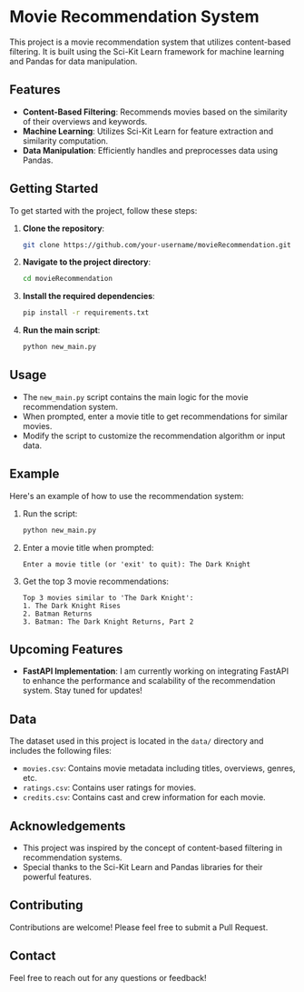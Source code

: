 # Movie Recommendation System

This project is a movie recommendation system that utilizes content-based filtering. It is built using the Sci-Kit Learn framework for machine learning and Pandas for data manipulation.

## Features
- **Content-Based Filtering**: Recommends movies based on the similarity of their overviews and keywords.
- **Machine Learning**: Utilizes Sci-Kit Learn for feature extraction and similarity computation.
- **Data Manipulation**: Efficiently handles and preprocesses data using Pandas.

## Getting Started
To get started with the project, follow these steps:

1. **Clone the repository**:
    ```sh
    git clone https://github.com/your-username/movieRecommendation.git
    ```
2. **Navigate to the project directory**:
    ```sh
    cd movieRecommendation
    ```
3. **Install the required dependencies**:
    ```sh
    pip install -r requirements.txt
    ```
4. **Run the main script**:
    ```sh
    python new_main.py
    ```

## Usage
- The `new_main.py` script contains the main logic for the movie recommendation system.
- When prompted, enter a movie title to get recommendations for similar movies.
- Modify the script to customize the recommendation algorithm or input data.

## Example
Here's an example of how to use the recommendation system:

1. Run the script:
    ```sh
    python new_main.py
    ```
2. Enter a movie title when prompted:
    ```
    Enter a movie title (or 'exit' to quit): The Dark Knight
    ```
3. Get the top 3 movie recommendations:
    ```
    Top 3 movies similar to 'The Dark Knight':
    1. The Dark Knight Rises
    2. Batman Returns
    3. Batman: The Dark Knight Returns, Part 2
    ```

## Upcoming Features
- **FastAPI Implementation**: I am currently working on integrating FastAPI to enhance the performance and scalability of the recommendation system. Stay tuned for updates!

## Data
The dataset used in this project is located in the `data/` directory and includes the following files:
- `movies.csv`: Contains movie metadata including titles, overviews, genres, etc.
- `ratings.csv`: Contains user ratings for movies.
- `credits.csv`: Contains cast and crew information for each movie.

## Acknowledgements
- This project was inspired by the concept of content-based filtering in recommendation systems.
- Special thanks to the Sci-Kit Learn and Pandas libraries for their powerful features.

## Contributing
Contributions are welcome! Please feel free to submit a Pull Request.

## Contact
Feel free to reach out for any questions or feedback!